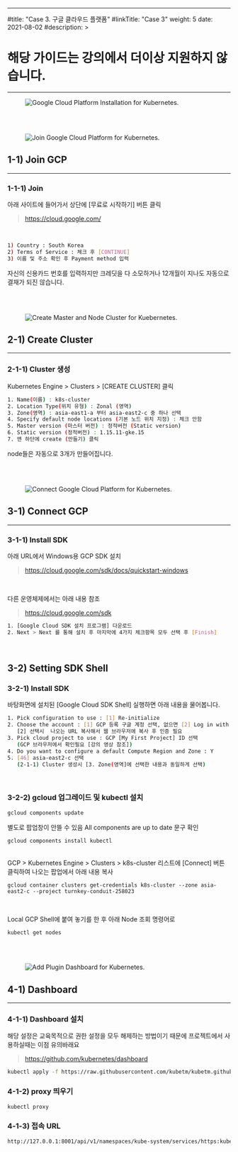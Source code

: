 
---
#title: "Case 3. 구글 클라우드 플랫폼"
#linkTitle: "Case 3"
weight: 5
date: 2021-08-02
#description: > 
 # 해당 가이드는 강의에서 더이상 지원하지 않습니다.
---

<figure>
  <img src="/img/practice/appendix/Google Cloud Platform Installation for Kubernetes.jpg"
       alt="Google Cloud Platform Installation for Kubernetes."
       class="mt-3 mb-3 border border-info rounded" />
</figure>



<br/>
<br/>


<figure>
  <img src="/img/practice/appendix/Join Google Cloud Platform for Kubernetes.jpg"
       alt="Join Google Cloud Platform for Kubernetes."
       class="mt-3 mb-3 border border-info rounded" />
</figure>


## 1-1) Join GCP
---




### 1-1-1) Join

아래 사이트에 들어가서 상단에 [무료로 시작하기] 버튼 클릭
<br/>
>https://cloud.google.com/

<br/>

```sh
1) Country : South Korea
2) Terms of Service : 체크 후 [CONTINUE]
3) 이름 및 주소 확인 후 Payment method 입력
```

자신의 신용카드 번호를 입력하지만 크레딧을 다 소모하거나 12개월이 지나도 자동으로 결재가 되진 않습니다.




<br/>
<br/>

<figure>
  <img src="/img/practice/appendix/Create Master and Node Cluster for Kuebernetes.jpg"
       alt="Create Master and Node Cluster for Kuebernetes."
       class="mt-3 mb-3 border border-info rounded" />
</figure>


## 2-1) Create Cluster
---





### 2-1-1) Cluster 생성

Kubernetes Engine > Clusters > [CREATE CLUSTER] 클릭

```sh
1. Name(이름) : k8s-cluster
2. Location Type(위치 유형) : Zonal (영역)
3. Zone(영역) : asia-east1-a 부터 asia-east2-c 중 하나 선택
4. Specify default node locations (기본 노드 위치 지정) : 체크 안함
5. Master version (마스터 버전) : 정적버전 (Static version)
6. Static version (정적버전) : 1.15.11-gke.15
7. 맨 하단에 create (만들기) 클릭
```

node들은 자동으로 3개가 만들어집니다.


<br/>
<br/>


<figure>
  <img src="/img/practice/appendix/Connect Google Cloud Platform for Kubernetes.jpg"
       alt="Connect Google Cloud Platform for Kubernetes."
       class="mt-3 mb-3 border border-info rounded" />
</figure>



## 3-1) Connect GCP
---

 
 
### 3-1-1) Install SDK 
아래 URL에서 Windows용 GCP SDK 설치
<br/>

>https://cloud.google.com/sdk/docs/quickstart-windows

<br/>

다른 운영체제에서는 아래 내용 참조
<br/>

>https://cloud.google.com/sdk

```sh
1. [Google Cloud SDK 설치 프로그램] 다운로드
2. Next > Next 를 통해 설치 후 마지막에 4가지 체크항목 모두 선택 후 [Finish]
```
<br/>


## 3-2) Setting SDK Shell

### 3-2-1) Install SDK 
바탕화면에 설치된 [Google Cloud SDK Shell] 실행하면 아래 내용을 물어봅니다.

```sh
1. Pick configuration to use : [1] Re-initialize
2. Choose the account : [1] GCP 등록 구글 계정 선택, 없으면 [2] Log in with a new account
   [2] 선택시  나오는 URL 복사해서 웹 브라우저에 복사 후 인증 필요
3. Pick cloud project to use : GCP [My First Project] ID 선택 
   (GCP 브라우저에서 확인필요 [강의 영상 참조])
4. Do you want to configure a default Compute Region and Zone : Y
5. [46] asia-east2-c 선택  
   (2-1-1) Cluster 생성시 [3. Zone(영역]에 선택한 내용과 동일하게 선택)
```

<br/>


### 3-2-2) gcloud 업그레이드 및 kubectl 설치

```sh
gcloud components update
```

별도로 팝업창이 안뜰 수 있음 All components are up to date 문구 확인


```sh
gcloud components install kubectl
```

<br/>
GCP > Kubernetes Engine > Clusters > k8s-cluster 리스트에 [Connect] 버튼 클릭하여 나오는 팝업에서 아래 내용 복사
<br/>

`gcloud container clusters get-credentials k8s-cluster --zone asia-east2-c --project turnkey-conduit-258023`

<br/>

Local GCP Shell에 붙여 놓기를 한 후 아래 Node 조회 명령어로 

```sh
kubectl get nodes
```


<br/>
<br/>


<figure>
  <img src="/img/practice/appendix/Add Plugin Dashboard for Kubernetes.jpg"
       alt="Add Plugin Dashboard for Kubernetes."
       class="mt-3 mb-3 border border-info rounded" />
</figure>

## 4-1) Dashboard
---



### 4-1-1) Dashboard 설치 

해당 설정은 교육목적으로 권한 설정을 모두 해제하는 방법이기 때문에 프로젝트에서 사용하실때는 이점 유의바래요
<br/>
>https://github.com/kubernetes/dashboard


```sh
kubectl apply -f https://raw.githubusercontent.com/kubetm/kubetm.github.io/master/sample/practice/appendix/gcp-kubernetes-dashboard.yaml
```

### 4-1-2) proxy 띄우기	

```sh
kubectl proxy
```

### 4-1-3) 접속 URL 

```sh
http://127.0.0.1:8001/api/v1/namespaces/kube-system/services/https:kubernetes-dashboard:/proxy/
```


